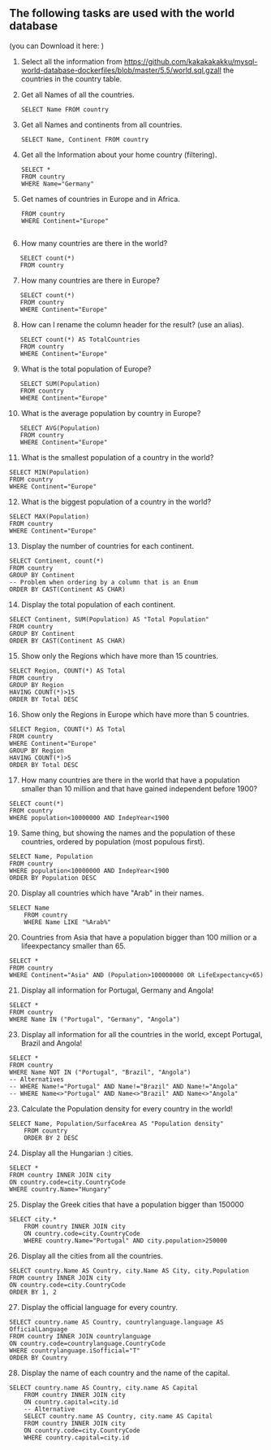 ## The following tasks are used with the world database
(you can Download it here: )

1. Select all the information from https://github.com/kakakakakku/mysql-world-database-dockerfiles/blob/master/5.5/world.sql.gzall the countries in the country table.
2. Get all Names of all the countries.
   
   ```
   SELECT Name FROM country
3. Get all Names and continents from all countries.
   ```
   SELECT Name, Continent FROM country
4. Get all the Information about your home country (filtering).
   ```
   SELECT *
   FROM country
   WHERE Name="Germany"
5. Get names of countries in Europe and in Africa.
   ```SELECT Name
   FROM country
   WHERE Continent="Europe"
   

6. How many countries are there in the world?
```
   SELECT count(*)
   FROM country
```

7. How many countries are there in Europe?
```
   SELECT count(*)
   FROM country
   WHERE Continent="Europe"
```
8. How can I rename the column header for the result? (use an alias).
```   
   SELECT count(*) AS TotalCountries
   FROM country
   WHERE Continent="Europe"
```
9. What is the total population of Europe?
```
   SELECT SUM(Population)
   FROM country
   WHERE Continent="Europe"
```
10. What is the average population by country in Europe?
```
   SELECT AVG(Population)
   FROM country
   WHERE Continent="Europe"
```
11. What is the smallest population of a country in the world?
```
SELECT MIN(Population)
FROM country
WHERE Continent="Europe"
```
12. What is the biggest population of a country in the world?
```
SELECT MAX(Population)
FROM country
WHERE Continent="Europe"
```

13. Display the number of countries for each continent.
```
SELECT Continent, count(*)
FROM country
GROUP BY Continent
-- Problem when ordering by a column that is an Enum
ORDER BY CAST(Continent AS CHAR)
```
14. Display the total population of each continent.
```
SELECT Continent, SUM(Population) AS "Total Population"
FROM country
GROUP BY Continent
ORDER BY CAST(Continent AS CHAR)
```
15. Show only the Regions which have more than 15 countries.
```
SELECT Region, COUNT(*) AS Total
FROM country
GROUP BY Region
HAVING COUNT(*)>15
ORDER BY Total DESC
```
16. Show only the Regions in Europe which have more than 5 countries.
```
SELECT Region, COUNT(*) AS Total
FROM country
WHERE Continent="Europe"
GROUP BY Region
HAVING COUNT(*)>5
ORDER BY Total DESC
```
17. How many countries are there in the world that have a population smaller than 10 million and that have gained independent before 1900?
```
SELECT count(*)
FROM country
WHERE population<10000000 AND IndepYear<1900
```
19. Same thing, but showing the names and the population of these countries, ordered by population (most populous first).
```
SELECT Name, Population
FROM country
WHERE population<10000000 AND IndepYear<1900
ORDER BY Population DESC
```
20. Display all countries which have "Arab" in their names.
```
SELECT Name
    FROM country
    WHERE Name LIKE "%Arab%"
```
20. Countries from Asia that have a population bigger than 100 million or a lifeexpectancy smaller than 65.
```
SELECT *
FROM country
WHERE Continent="Asia" AND (Population>100000000 OR LifeExpectancy<65)
```
21. Display all information for Portugal, Germany and Angola!
```
SELECT *
FROM country
WHERE Name IN ("Portugal", "Germany", "Angola")
```
23. Display all information for all the countries in the world, except Portugal, Brazil and Angola!
```
SELECT *
FROM country
WHERE Name NOT IN ("Portugal", "Brazil", "Angola")
-- Alternatives
-- WHERE Name!="Portugal" AND Name!="Brazil" AND Name!="Angola"
-- WHERE Name<>"Portugal" AND Name<>"Brazil" AND Name<>"Angola"
```
23. Calculate the Population density for every country in the world!
```
SELECT Name, Population/SurfaceArea AS "Population density"
    FROM country
    ORDER BY 2 DESC
```
24. Display all the Hungarian :) cities.
```
SELECT *
FROM country INNER JOIN city
ON country.code=city.CountryCode
WHERE country.Name="Hungary"
```
25. Display the Greek cities that have a population bigger than 150000
```
SELECT city.*
    FROM country INNER JOIN city
    ON country.code=city.CountryCode
    WHERE country.Name="Portugal" AND city.population>250000
```
26. Display all the cities from all the countries.
```
SELECT country.Name AS Country, city.Name AS City, city.Population
FROM country INNER JOIN city
ON country.code=city.CountryCode
ORDER BY 1, 2
```
27. Display the official language for every country.
```
SELECT country.name AS Country, countrylanguage.language AS OfficialLanguage
FROM country INNER JOIN countrylanguage
ON country.code=countrylanguage.CountryCode
WHERE countrylanguage.iSofficial="T"
ORDER BY Country
```
28. Display the name of each country and the name of the capital.
```
SELECT country.name AS Country, city.name AS Capital
    FROM country INNER JOIN city
    ON country.capital=city.id
    -- Alternative
    SELECT country.name AS Country, city.name AS Capital
    FROM country INNER JOIN city
    ON country.code=city.CountryCode
    WHERE country.capital=city.id
```